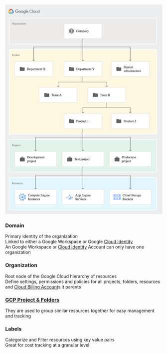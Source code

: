 ![GCP Resource Hierarchy|400](../images/gcp_resource_hierarchy.png)

### Domain

Primary identity of the organization  
Linked to either a Google Workspace or Google [Cloud Identity](../GCP%20Security%20Services/Cloud%20Identity.md)  
An Google Workspace or [Cloud Identity](../GCP%20Security%20Services/Cloud%20Identity.md) Account can only have one organization

### Organization

Root node of the Google Cloud hierarchy of resources  
Define settings, permissions and policies for all projects, folders, resources and [Cloud Billing Account](../GCP%20Support%20&%20Billing/Cloud%20Billing%20Account.md)s it parents

### [GCP Project & Folders](GCP%20Project%20&%20Folders.md)

They are used to group similar resources together for easy management and tracking

### Labels

Categorize and Filter resources using key value pairs  
Great for cost tracking at a granular level
